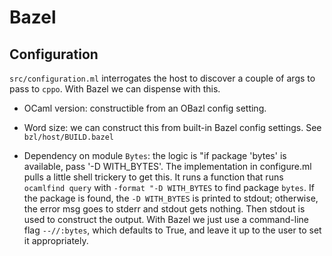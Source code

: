 # Bazel

## Configuration

`src/configuration.ml` interrogates the host to discover a couple of args to pass
to `cppo`. With Bazel we can dispense with this.

* OCaml version: constructible from an OBazl config setting.

* Word size: we can construct this from built-in Bazel config settings.  See `bzl/host/BUILD.bazel`

* Dependency on module `Bytes`: the logic is "if package 'bytes' is
available, pass '-D WITH_BYTES'. The implementation in configure.ml
pulls a little shell trickery to get this. It runs a function that
runs `ocamlfind query` with `-format "-D WITH_BYTES` to find package
`bytes`. If the package is found, the `-D WITH_BYTES` is printed to
stdout; otherwise, the error msg goes to stderr and stdout gets
nothing. Then stdout is used to construct the output. With Bazel we
just use a command-line flag `--//:bytes`, which defaults to True, and
leave it up to the user to set it appropriately.


